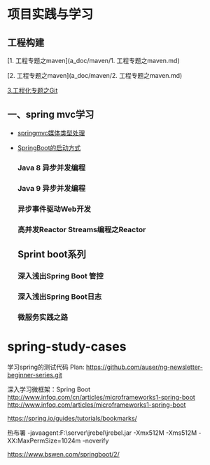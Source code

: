 # 项目实践与学习
  ## 工程构建

  [1. 工程专题之maven](a_doc/maven/1. 工程专题之maven.md)

  [2. 工程专题之maven](a_doc/maven/2. 工程专题之maven.md)

  [3.工程化专题之Git](a_doc/git/3.工程化专题之Git.md)

## 一、spring mvc学习

* [springmvc媒体类型处理](gs-spring-boot-rest/springmvc媒体类型处理.md)

* [SpringBoot的启动方式](gs-spring-boot-rest/SpringBoot的启动方式.md)


  ### Java 8 异步并发编程

  ### Java 9 异步并发编程

  ### 异步事件驱动Web开发

  ### 高并发Reactor Streams编程之Reactor

  ## Sprint boot系列

  ### 深入浅出Spring Boot 管控

  ### 深入浅出Spring Boot日志

  ### 微服务实践之路

  

  


# spring-study-cases
学习spring的测试代码
Plan:
https://github.com/auser/ng-newsletter-beginner-series.git

深入学习微框架：Spring Boot
http://www.infoq.com/cn/articles/microframeworks1-spring-boot
http://www.infoq.com/articles/microframeworks1-spring-boot

https://spring.io/guides/tutorials/bookmarks/

热布署
-javaagent:F:\server\jrebel\jrebel.jar -Xmx512M -Xms512M -XX:MaxPermSize=1024m -noverify


https://www.bswen.com/springboot/2/